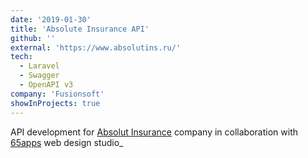 ```yaml
---
date: '2019-01-30'
title: 'Absolute Insurance API'
github: ''
external: 'https://www.absolutins.ru/'
tech:
  - Laravel
  - Swagger
  - OpenAPI v3
company: 'Fusionsoft'
showInProjects: true
---
```


API development for [Absolut Insurance](https://www.absolutins.ru/) company in collaboration with [65apps](https://65apps.com/) web design studio\_
